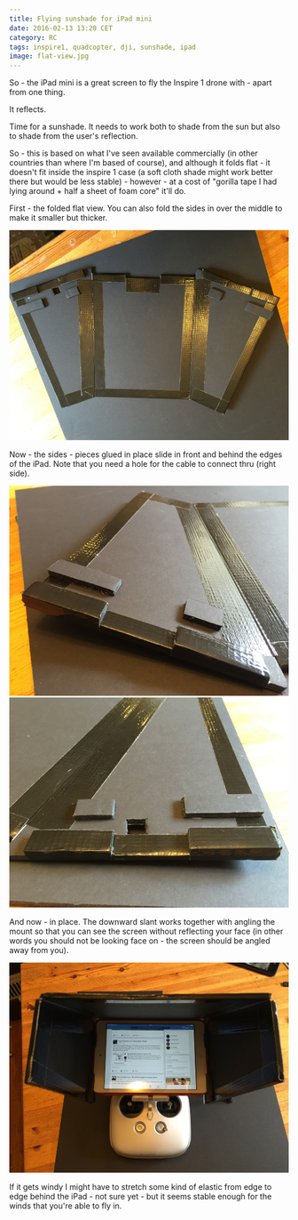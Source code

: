 ```yaml
---
title: Flying sunshade for iPad mini
date: 2016-02-13 13:20 CET
category: RC
tags: inspire1, quadcopter, dji, sunshade, ipad
image: flat-view.jpg
---
```


So - the iPad mini is a great screen to fly the Inspire 1 drone with - apart from one thing.

It reflects.

Time for a sunshade. It needs to work both to shade from the sun but also to shade from the user's reflection.

So - this is based on what I've seen available commercially (in other countries than where I'm based of course), and although it folds flat - it doesn't fit inside the inspire 1 case (a soft cloth shade might work better there but would be less stable) - however - at a cost of "gorilla tape I had lying around + half a sheet of foam core" it'll do.

First - the folded flat view. You can also fold the sides in over the middle to make it smaller but thicker.

![Folded out flat.](flat-view.jpg 'Folded out flat.')

Now - the sides - pieces glued in place slide in front and behind the edges of the iPad. Note that you need a hole for the cable to connect thru (right side).

![Left side.](left-side.jpg 'Left side.')
![Right side with cable hole.](right-side.jpg 'Right side with cable hole.')

And now - in place. The downward slant works together with angling the mount so that you can see the screen without reflecting your face (in other words you should not be looking face on - the screen should be angled away from you).

![Mounted on the iPad and radio.](top-view.jpg 'Mounted on the iPad and radio.')

If it gets windy I might have to stretch some kind of elastic from edge to edge behind the iPad - not sure yet - but it seems stable enough for the winds that you're able to fly in.
